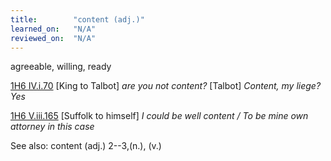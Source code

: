 ```yaml
---
title:        "content (adj.)"
learned_on:   "N/A"
reviewed_on:  "N/A"
---
```


agreeable, willing, ready

[1H6 IV.i.70](https://www.shakespeareswords.com/Public/Play.aspx?Act=4&Scene=1&WorkId=25#203134) \[King to Talbot\] *are you not content?* \[Talbot\] *Content, my liege? Yes*

[1H6 V.iii.165](https://www.shakespeareswords.com/Public/Play.aspx?Act=5&Scene=3&WorkId=25#204129) \[Suffolk to himself\] *I could be well content / To be mine own attorney in this case*

See also: content (adj.) 2--3,(n.), (v.)

